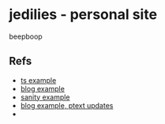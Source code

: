 # jedilies - personal site
beepboop

## Refs
- [ts example](https://stackblitz.com/github/vercel/next.js/tree/canary/examples/blog-starter-typescript?file=tsconfig.json)
- [blog example](https://github.com/timlrx/tailwind-nextjs-starter-blog)
- [sanity example](https://www.sanity.io/blog/community-digest-18#personal-portfolio-for-levi-bergqvist-28ff7e997b8e)
- [blog example, ptext updates](https://github.com/sanity-io/tutorial-sanity-blog-react-next/tree/master/web)
- 